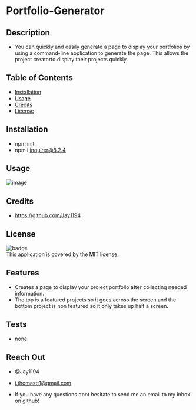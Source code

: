 # Portfolio-Generator

## Description
- You can quickly and easily generate a page to display your portfolios by using a command-line application to generate the page.
  This allows the project creatorto  display their projects quickly.

## Table of Contents

- [Installation](#Installation)
- [Usage](#Usage)
- [Credits](#Credits)
- [License](#License)

## Installation
- npm init
- npm i inquirer@8.2.4

## Usage
![image](https://github.com/Jay1194/portfolio-generator/assets/105843570/1c4c70b1-5d07-46b4-92f9-550aa6755f7e)


## Credits
- https://github.com/Jay1194

## License

![badge](https://img.shields.io/badge/license-MIT-brightgreen)
<br />
This application is covered by the MIT license. 

## Features
- Creates a page to display your project portfolio after collecting needed information.
- The top is a featured projects so it goes across the screen and the bottom project is non featured so it only takes up half a screen.

## Tests
- none

## Reach Out
- @Jay1194

- j.thomastt1@gmail.com

- If you have any questions dont hesitate to send me an email to my inbox on github!
